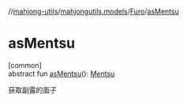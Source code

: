 //[mahjong-utils](../../../index.md)/[mahjongutils.models](../index.md)/[Furo](index.md)/[asMentsu](as-mentsu.md)

# asMentsu

[common]\
abstract fun [asMentsu](as-mentsu.md)(): [Mentsu](../-mentsu/index.md)

获取副露的面子
